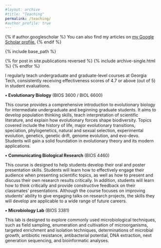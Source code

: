 ```yaml
---
#layout: archive
#title: "Teaching"
permalink: /teaching/
#author_profile: true
---
```


{% if author.googlescholar %}
  You can also find my articles on <u><a href="{{author.googlescholar}}">my Google Scholar profile</a>.</u>
{% endif %}

{% include base_path %}

{% for post in site.publications reversed %}
  {% include archive-single.html %}
{% endfor %}

I regularly teach undergraduate and graduate-level courses at Georgia Tech, consistently receiving effectiveness scores of 4.7 or above (out of 5) in student evaluations.

**•**	**Evolutionary Biology** (BIOS 3600 / BIOL 6600)

This course provides a comprehensive introduction to evolutionary biology for intermediate undergraduate and beginning graduate students. It aims to develop population thinking skills, teach interpretation of scientific literature, and explain how evolutionary forces shape biodiversity. Topics covered include the history of life, major evolutionary transitions, speciation, phylogenetics, natural and sexual selection, experimental evolution, genetics, genetic drift, genome evolution, and evo-devo. Students will gain a solid foundation in evolutionary theory and its modern applications.

**•** **Communicating Biological Research** (BIOS 4460)

This course is designed to help students develop their oral and poster presentation skills. Students will learn how to effectively engage their audience when presenting scientific topics, as well as how to present and discuss their own research results critically. In addition, students will learn how to think critically and provide constructive feedback on their classmates' presentations. Although the course focuses on improving students' ability to give engaging talks on research projects, the skills they will develop are applicable to a wide range of future careers.

**•** **Microbiology Lab** (BIOS 3381)

This lab is designed to explore commonly used microbiological techniques, such as field sampling,
enumeration and cultivation of microorganisms, targeted enrichment and isolation techniques, determinations
of microbial growth, antibiotic resistance, antibacterial potential, DNA extraction, next generation sequencing, and bioinformatic analyses.